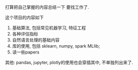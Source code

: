 打算把自己掌握的内容总结一下
要找工作了.

这个项目的内容如下
1. 基础算法, 包括常见机器学习, 特征工程
2. 各种评估指标
3. 自然语言处理的基础内容
4. 库的使用, 包括 sklearn, numpy, spark MLlib;
5. 读一些papers 

其他: pandas, jupyter, plotly的使用也会穿插其中, 不单独列出来了.
 